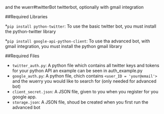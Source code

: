 and the wuerr#twitterBot
twitterbot, optionally with gmail integration

##Required Libraries

*`pip install python-twitter`: To use the basic twitter bot, you must install the python-twitter library

*`pip install google-api-python-client`: To use tha advanced bot, with gmail integration, you must install the python gmail library


##Required Files
* `twitter_auth.py`: A python file which contains all twitter keys and tokens for your python API an example can be seen in auth_example.py
* `google_auth.py`: A python file, chich contains `<user_ID = 'your@email'>` and the wuerry you would like to search for (only needed for advanced bot)
* `client_secret.json`: A JSON file, given to you when you register for you google app. 
* `storage.json`: A JSON file, shoud be created when you first run the advanced bot
